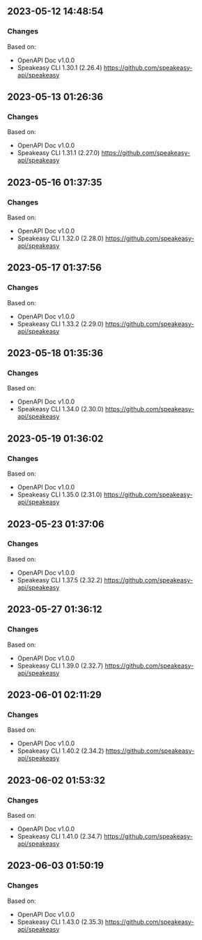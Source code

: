 

## 2023-05-12 14:48:54
### Changes
Based on:
- OpenAPI Doc v1.0.0 
- Speakeasy CLI 1.30.1 (2.26.4) https://github.com/speakeasy-api/speakeasy

## 2023-05-13 01:26:36
### Changes
Based on:
- OpenAPI Doc v1.0.0 
- Speakeasy CLI 1.31.1 (2.27.0) https://github.com/speakeasy-api/speakeasy

## 2023-05-16 01:37:35
### Changes
Based on:
- OpenAPI Doc v1.0.0 
- Speakeasy CLI 1.32.0 (2.28.0) https://github.com/speakeasy-api/speakeasy

## 2023-05-17 01:37:56
### Changes
Based on:
- OpenAPI Doc v1.0.0 
- Speakeasy CLI 1.33.2 (2.29.0) https://github.com/speakeasy-api/speakeasy

## 2023-05-18 01:35:36
### Changes
Based on:
- OpenAPI Doc v1.0.0 
- Speakeasy CLI 1.34.0 (2.30.0) https://github.com/speakeasy-api/speakeasy

## 2023-05-19 01:36:02
### Changes
Based on:
- OpenAPI Doc v1.0.0 
- Speakeasy CLI 1.35.0 (2.31.0) https://github.com/speakeasy-api/speakeasy

## 2023-05-23 01:37:06
### Changes
Based on:
- OpenAPI Doc v1.0.0 
- Speakeasy CLI 1.37.5 (2.32.2) https://github.com/speakeasy-api/speakeasy

## 2023-05-27 01:36:12
### Changes
Based on:
- OpenAPI Doc v1.0.0 
- Speakeasy CLI 1.39.0 (2.32.7) https://github.com/speakeasy-api/speakeasy

## 2023-06-01 02:11:29
### Changes
Based on:
- OpenAPI Doc v1.0.0 
- Speakeasy CLI 1.40.2 (2.34.2) https://github.com/speakeasy-api/speakeasy

## 2023-06-02 01:53:32
### Changes
Based on:
- OpenAPI Doc v1.0.0 
- Speakeasy CLI 1.41.0 (2.34.7) https://github.com/speakeasy-api/speakeasy

## 2023-06-03 01:50:19
### Changes
Based on:
- OpenAPI Doc v1.0.0 
- Speakeasy CLI 1.43.0 (2.35.3) https://github.com/speakeasy-api/speakeasy